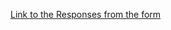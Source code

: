 [Link to the Responses from the form](https://docs.google.com/forms/d/1zq9jXL4ni4LQY3pLsI8-8exPlcGnMdUV0iULsLTLMks/edit#responses)
